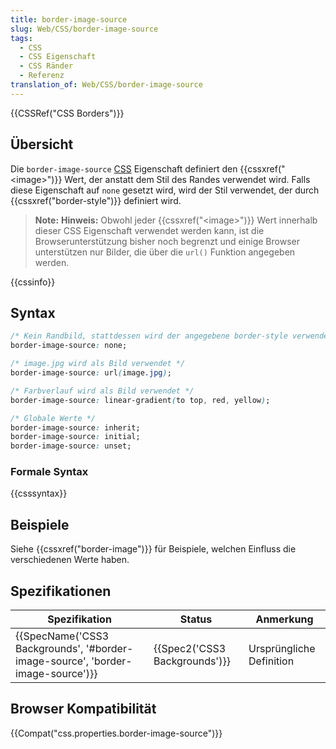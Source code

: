 ```yaml
---
title: border-image-source
slug: Web/CSS/border-image-source
tags:
  - CSS
  - CSS Eigenschaft
  - CSS Ränder
  - Referenz
translation_of: Web/CSS/border-image-source
---
```

{{CSSRef("CSS Borders")}}

## Übersicht

Die `border-image-source` [CSS](/de/docs/Web/CSS) Eigenschaft definiert den {{cssxref("&lt;image&gt;")}} Wert, der anstatt dem Stil des Randes verwendet wird. Falls diese Eigenschaft auf `none` gesetzt wird, wird der Stil verwendet, der durch {{cssxref("border-style")}} definiert wird.

> **Note:** **Hinweis:** Obwohl jeder {{cssxref("&lt;image&gt;")}} Wert innerhalb dieser CSS Eigenschaft verwendet werden kann, ist die Browserunterstützung bisher noch begrenzt und einige Browser unterstützen nur Bilder, die über die `url()` Funktion angegeben werden.

{{cssinfo}}

## Syntax

```css
/* Kein Randbild, stattdessen wird der angegebene border-style verwendet */
border-image-source: none;

/* image.jpg wird als Bild verwendet */
border-image-source: url(image.jpg);

/* Farbverlauf wird als Bild verwendet */
border-image-source: linear-gradient(to top, red, yellow);

/* Globale Werte */
border-image-source: inherit;
border-image-source: initial;
border-image-source: unset;
```

### Formale Syntax

{{csssyntax}}

## Beispiele

Siehe {{cssxref("border-image")}} für Beispiele, welchen Einfluss die verschiedenen Werte haben.

## Spezifikationen

| Spezifikation                                                                                            | Status                                   | Anmerkung                |
| -------------------------------------------------------------------------------------------------------- | ---------------------------------------- | ------------------------ |
| {{SpecName('CSS3 Backgrounds', '#border-image-source', 'border-image-source')}} | {{Spec2('CSS3 Backgrounds')}} | Ursprüngliche Definition |

## Browser Kompatibilität

{{Compat("css.properties.border-image-source")}}

